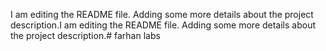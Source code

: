 I am editing the README file. Adding some more details about the project description.I am editing the README file. Adding some more details about the project description.# farhan
labs
